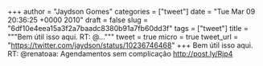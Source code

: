 
+++
author = "Jaydson Gomes"
categories = ["tweet"]
date = "Tue Mar 09 20:36:25 +0000 2010"
draft = false
slug = "6df10e4eea15a3f2a7baadc8380b91a7fb60dd3f"
tags = ["tweet"]
title = """Bem útil isso aqui. RT: @..."""
tweet = true
micro = true
tweet_url = "https://twitter.com/jaydson/status/10236746468"
+++
Bem útil isso aqui. RT: @renatoaa: Agendamentos sem complicação http://post.ly/Rjp4
